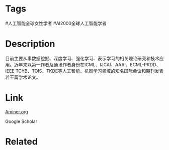 # Tags

#人工智能全球女性学者 #AI2000全球人工智能学者 

# Description

目前主要从事数据挖掘、深度学习、强化学习、表示学习的相关理论研究和技术应用。近年来以第一作者及通讯作者身份在ICML、IJCAI、AAAI、ECML-PKDD、IEEE TCYB、TOIS、TKDE等人工智能、机器学习领域的知名国际会议和期刊发表若干篇学术论文。

# Link

[Aminer.org](https://www.aminer.org/profile/Xin%20Li/562d038045cedb3398d2c7fe)

Google Scholar

# Related

